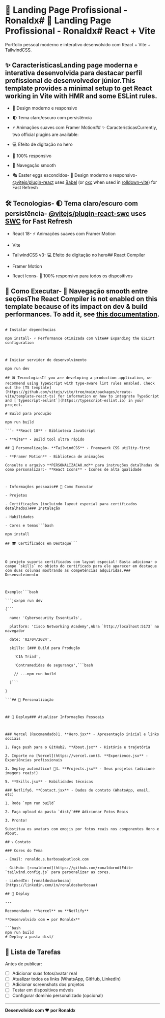 # 🚀 Landing Page Profissional - Ronaldx# 🚀 Landing Page Profissional - Ronaldx# React + Vite



Portfolio pessoal moderno e interativo desenvolvido com React + Vite + TailwindCSS.



## ✨ CaracterísticasLanding page moderna e interativa desenvolvida para destacar perfil profissional de desenvolvedor júnior.This template provides a minimal setup to get React working in Vite with HMR and some ESLint rules.



- 🎨 Design moderno e responsivo

- 🌓 Tema claro/escuro com persistência

- ⚡ Animações suaves com Framer Motion## ✨ CaracterísticasCurrently, two official plugins are available:

- 💻 Efeito de digitação no hero

- 📱 100% responsivo

- 🎯 Navegação smooth

- 🎭 Easter eggs escondidos- 🎨 Design moderno e responsivo- [@vitejs/plugin-react](https://github.com/vitejs/vite-plugin-react/blob/main/packages/plugin-react) uses [Babel](https://babeljs.io/) (or [oxc](https://oxc.rs) when used in [rolldown-vite](https://vite.dev/guide/rolldown)) for Fast Refresh



## 🛠️ Tecnologias- 🌓 Tema claro/escuro com persistência- [@vitejs/plugin-react-swc](https://github.com/vitejs/vite-plugin-react/blob/main/packages/plugin-react-swc) uses [SWC](https://swc.rs/) for Fast Refresh



- React 18- ⚡ Animações suaves com Framer Motion

- Vite

- TailwindCSS v3- 💻 Efeito de digitação no hero## React Compiler

- Framer Motion

- React Icons- 📱 100% responsivo para todos os dispositivos



## 🚀 Como Executar- 🎯 Navegação smooth entre seçõesThe React Compiler is not enabled on this template because of its impact on dev & build performances. To add it, see [this documentation](https://react.dev/learn/react-compiler/installation).



```bash- 🎭 Easter eggs escondidos

# Instalar dependências

npm install- ⚡ Performance otimizada com Vite## Expanding the ESLint configuration



# Iniciar servidor de desenvolvimento

npm run dev

## 🛠️ TecnologiasIf you are developing a production application, we recommend using TypeScript with type-aware lint rules enabled. Check out the [TS template](https://github.com/vitejs/vite/tree/main/packages/create-vite/template-react-ts) for information on how to integrate TypeScript and [`typescript-eslint`](https://typescript-eslint.io) in your project.

# Build para produção

npm run build

```- **React 18** - Biblioteca JavaScript

- **Vite** - Build tool ultra rápido

## 📝 Personalização- **TailwindCSS** - Framework CSS utility-first

- **Framer Motion** - Biblioteca de animações

Consulte o arquivo **PERSONALIZACAO.md** para instruções detalhadas de como personalizar:- **React Icons** - Ícones de alta qualidade



- Informações pessoais## 🚀 Como Executar

- Projetos

- Certificações (incluindo layout especial para certificados detalhados)### Instalação

- Habilidades

- Cores e temas```bash

npm install

## 🎓 Certificados em Destaque```



O projeto suporta certificados com layout especial! Basta adicionar o campo `skills` no objeto do certificado para ele aparecer em destaque com duas colunas mostrando as competências adquiridas.### Desenvolvimento



Exemplo:```bash

```jsxnpm run dev

{```

  name: 'Cybersecurity Essentials',

  platform: 'Cisco Networking Academy',Abra `http://localhost:5173` no navegador

  date: '02/04/2024',

  skills: [### Build para Produção

    'CIA Triad',

    'Contramedidas de segurança',```bash

    // ...npm run build

  ]```

}

```## 🎨 Personalização



## 📱 Deploy### Atualizar Informações Pessoais



### Vercel (Recomendado)1. **Hero.jsx** - Apresentação inicial e links sociais

1. Faça push para o GitHub2. **About.jsx** - História e trajetória

2. Importe no [Vercel](https://vercel.com)3. **Experience.jsx** - Experiências profissionais

3. Deploy automático! 🎉4. **Projects.jsx** - Seus projetos (adicione imagens reais!)

5. **Skills.jsx** - Habilidades técnicas

### Netlify6. **Contact.jsx** - Dados de contato (WhatsApp, email, etc)

1. Rode `npm run build`

2. Faça upload da pasta `dist/`### Adicionar Fotos Reais

3. Pronto!

Substitua os avatars com emojis por fotos reais nos componentes Hero e About.

## 📞 Contato

### Cores do Tema

- Email: ronaldo.s.barbosa@outlook.com

- GitHub: [ronaldornd](https://github.com/ronaldornd)Edite `tailwind.config.js` para personalizar as cores.

- LinkedIn: [ronaldosbarbosaa](https://linkedin.com/in/ronaldosbarbosaa)

## 📱 Deploy

---

Recomendado: **Vercel** ou **Netlify**

**Desenvolvido com ❤️ por Ronaldx**

```bash
npm run build
# Deploy a pasta dist/
```

## 📝 Lista de Tarefas

Antes de publicar:

- [ ] Adicionar suas fotos/avatar real
- [ ] Atualizar todos os links (WhatsApp, GitHub, LinkedIn)
- [ ] Adicionar screenshots dos projetos
- [ ] Testar em dispositivos móveis
- [ ] Configurar domínio personalizado (opcional)

---

**Desenvolvido com ❤️ por Ronaldx**
